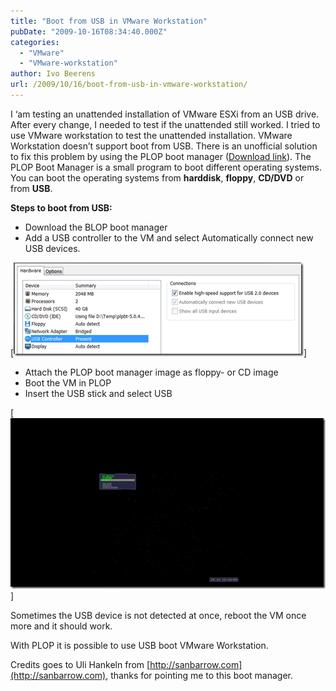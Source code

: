 ```yaml
---
title: "Boot from USB in VMware Workstation"
pubDate: "2009-10-16T08:34:40.000Z"
categories: 
  - "VMware"
  - "VMware-workstation"
author: Ivo Beerens
url: /2009/10/16/boot-from-usb-in-vmware-workstation/
---
```


I ‘am testing an unattended installation of VMware ESXi from an USB drive. After every change, I needed to test if the unattended still worked. I tried to use VMware workstation to test the unattended installation. VMware Workstation doesn’t support boot from USB. There is an unofficial solution to fix this problem by using the PLOP boot manager ([Download link](http://www.plop.at/)). The PLOP Boot Manager is a small program to boot different operating systems. You can boot the operating systems from **harddisk**, **floppy**, **CD/DVD** or from **USB**.

**Steps to boot from USB:**

- Download the BLOP boot manager
- Add a USB controller to the VM and select Automatically connect new USB devices.

[![image](images/image_thumb.png)]

- Attach the PLOP boot manager image as floppy- or CD image
- Boot the VM in PLOP
- Insert the USB stick and select USB

[![image](images/image_thumb1.png)]

Sometimes the USB device is not detected at once, reboot the VM once more and it should work.

With PLOP it is possible to use USB boot VMware Workstation.

Credits goes to Uli Hankeln from [http://sanbarrow.com](http://sanbarrow.com), thanks for pointing me to this boot manager.